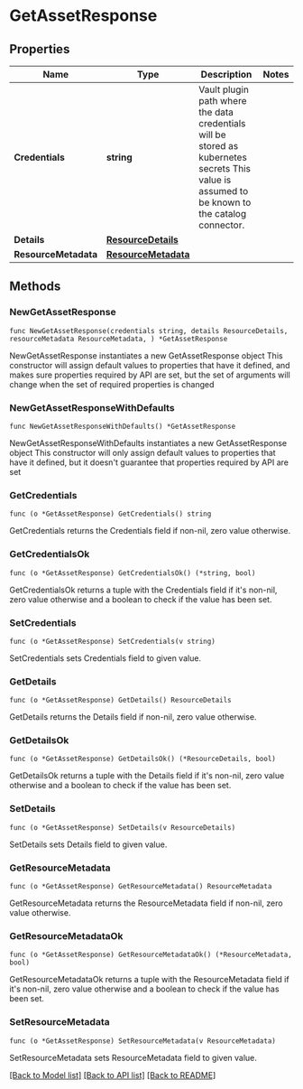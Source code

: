 # GetAssetResponse

## Properties

Name | Type | Description | Notes
------------ | ------------- | ------------- | -------------
**Credentials** | **string** | Vault plugin path where the data credentials will be stored as kubernetes secrets This value is assumed to be known to the catalog connector. | 
**Details** | [**ResourceDetails**](ResourceDetails.md) |  | 
**ResourceMetadata** | [**ResourceMetadata**](ResourceMetadata.md) |  | 

## Methods

### NewGetAssetResponse

`func NewGetAssetResponse(credentials string, details ResourceDetails, resourceMetadata ResourceMetadata, ) *GetAssetResponse`

NewGetAssetResponse instantiates a new GetAssetResponse object
This constructor will assign default values to properties that have it defined,
and makes sure properties required by API are set, but the set of arguments
will change when the set of required properties is changed

### NewGetAssetResponseWithDefaults

`func NewGetAssetResponseWithDefaults() *GetAssetResponse`

NewGetAssetResponseWithDefaults instantiates a new GetAssetResponse object
This constructor will only assign default values to properties that have it defined,
but it doesn't guarantee that properties required by API are set

### GetCredentials

`func (o *GetAssetResponse) GetCredentials() string`

GetCredentials returns the Credentials field if non-nil, zero value otherwise.

### GetCredentialsOk

`func (o *GetAssetResponse) GetCredentialsOk() (*string, bool)`

GetCredentialsOk returns a tuple with the Credentials field if it's non-nil, zero value otherwise
and a boolean to check if the value has been set.

### SetCredentials

`func (o *GetAssetResponse) SetCredentials(v string)`

SetCredentials sets Credentials field to given value.


### GetDetails

`func (o *GetAssetResponse) GetDetails() ResourceDetails`

GetDetails returns the Details field if non-nil, zero value otherwise.

### GetDetailsOk

`func (o *GetAssetResponse) GetDetailsOk() (*ResourceDetails, bool)`

GetDetailsOk returns a tuple with the Details field if it's non-nil, zero value otherwise
and a boolean to check if the value has been set.

### SetDetails

`func (o *GetAssetResponse) SetDetails(v ResourceDetails)`

SetDetails sets Details field to given value.


### GetResourceMetadata

`func (o *GetAssetResponse) GetResourceMetadata() ResourceMetadata`

GetResourceMetadata returns the ResourceMetadata field if non-nil, zero value otherwise.

### GetResourceMetadataOk

`func (o *GetAssetResponse) GetResourceMetadataOk() (*ResourceMetadata, bool)`

GetResourceMetadataOk returns a tuple with the ResourceMetadata field if it's non-nil, zero value otherwise
and a boolean to check if the value has been set.

### SetResourceMetadata

`func (o *GetAssetResponse) SetResourceMetadata(v ResourceMetadata)`

SetResourceMetadata sets ResourceMetadata field to given value.



[[Back to Model list]](../README.md#documentation-for-models) [[Back to API list]](../README.md#documentation-for-api-endpoints) [[Back to README]](../README.md)


